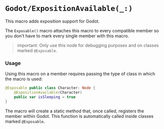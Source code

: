 # ``Godot/ExpositionAvailable(_:)``

This macro adds exposition support for Godot.

The ``Exposable()`` macro attaches this macro to every compatible member so you don't have to mark every single member with this macro.

>important: Only use this node for debugging purposes and on classes marked `@Exposable`.

### Usage

Using this macro on a member requires passing the type of class in which the macro is used:

```swift
@Exposable public class Character: Node {
    @ExpositionAvailable(Character)
    public var isSleeping = true
}
```

The macro will create a static method that, once called, registers the member within Godot.
This function is automatically called inside classes marked `@Exposable`.
